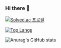 ### Hi there 👋

[![Solved.ac
프로필](http://mazassumnida.wtf/api/v2/generate_badge?boj=9619pjw)](https://solved.ac/9619pjw)


[![Top Langs](https://github-readme-stats.vercel.app/api/top-langs/?username=9619pjw&langs_count=8)](https://github.com/9619pjw/github-readme-stats)


![Anurag's GitHub stats](https://github-readme-stats.vercel.app/api?username=9619pjw&show_icons=true&theme=radical)


<!--
**9619pjw/9619pjw** is a ✨ _special_ ✨ repository because its `README.md` (this file) appears on your GitHub profile.

Here are some ideas to get you started:

- 🔭 I’m currently working on ...
- 🌱 I’m currently learning ...
- 👯 I’m looking to collaborate on ...
- 🤔 I’m looking for help with ...
- 💬 Ask me about ...
- 📫 How to reach me: ...
- 😄 Pronouns: ...
- ⚡ Fun fact: ...
-->
